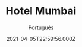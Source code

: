 ---
id: 'db123936-4dbe-4b68-8e2e-d3cb8835fcfd'
type: 'movie' # Filme, Série, Anime
title: "Hotel Mumbai"
synopsis: ["Mumbai, Índia, 2008. Um grupo de terroristas chega à cidade de barco, disposto a promover uma série de ataques em locais icônicos da cidade. Um deles é o luxuoso hotel Taj Mahal, bastante conhecido pela quantidade de estrangeiros e artistas que nele se hospedam. Quando os ataques começam, o humilde funcionário Arjun (Dev Patel) tenta ajudar todos a se protegerem, enquanto David (Armie Hammer) e Zahra (Nazanin Boniadi) buscam algum meio de retornar ao quarto em que estão hospedados, já que nele está seu bebê e Sally (Tilda Cobham-Hervey), sua babá.",
]
originalTitle: "Hotel Mumbai"
date: '2021-04-05T22:59:56.000Z'
update: '2021-04-05T22:59:56.000Z'
releaseDate: '2019-03-14T03:00:00.000Z'
imdb:
  rating: '7.6' # 8.5
  id: '' # tt0470752
duration: '2h 3m'
trailer:
  urls: [
    'gVQpbp54ljA',
  ]
tags: ['720p']
genre: ['Drama'] #
quality: 'HDCAM 720p' # BluRay, WEB-DL, HDTV, WEB-DL4K, WEB-DLe
format: 'Mkv' # MKV, MP4, TS
audio: 'Inglês' # Dublado, Legendado, Dual Audio, Dub & Leg
subtitle: 'Português' # Português, inglês,
size: '1.37 GB' # 4.8 GB
audioQuality: 8,5
videoQuality: 8,5
directors: []
#  - name: 'Lana Wachowski'
#    image: ''
#  - name: 'Lilly Wachowski'
#    image: ''
cast: []
#  - name: 'Keanu Reeves'
#    image: ''
#    characterName: 'Neo'
writers: []
#  - name: ''
#    image: ''
maturityRating:
  age: '' # L , 10, 12, 14, 16, 18
  topics: [''] # Violence, Illegal drugs, Inappropriate Language, Legal Drugs, Sexual Content, Extreme Violence
###########################################
download:
  
  - url: 'magnet:?xt=urn:btih:F54A87977DB42CC45337B111CCF5DE41A28574ED&dn=Hotel.Mumbai.2019.720p.HDCAM.Legendado.mkv&tr=UDP%3a%2f%2fTRACKER.COPPERSURFER.TK%3a6969%2fANNOUNCE&tr=UDP%3a%2f%2fTRACKER.OPENTRACKR.ORG%3a1337%2fANNOUNCE&tr=UDP%3a%2f%2fEDDIE4.NL%3a6969%2fANNOUNCE&tr=UDP%3a%2f%2fTRACKER.LEECHERS-PARADISE.ORG%3a6969%2fANNOUNCE&tr=UDP%3a%2f%2fTRACKER.ZER0DAY.TO%3a1337%2fANNOUNCE&tr=http%3a%2f%2fretracker.hq.ertelecom.ru%2fannounce'
    resolution: '720p' # 720p, 1080p, 4K,
    audio: 'Legendado' # Dublado, Legendado, Dual Audio
    size: '' # 4.8 GB
    quality: '' # BluRay, WEB-DL
    format: '' # MKV
images:
  cover: '/assets/movies/hotel-mumbai.jpg'
  background: '/assets/movies/'
---